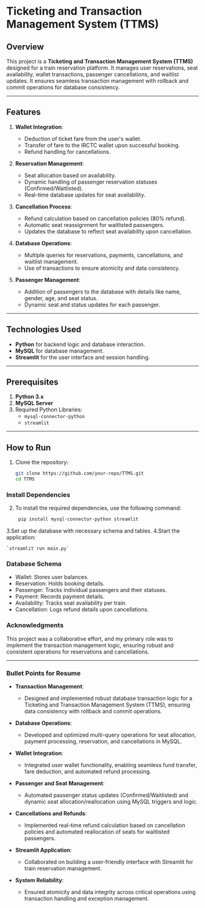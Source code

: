 # Ticketing and Transaction Management System (TTMS)

## Overview
This project is a **Ticketing and Transaction Management System (TTMS)** designed for a train reservation platform. It manages user reservations, seat availability, wallet transactions, passenger cancellations, and waitlist updates. It ensures seamless transaction management with rollback and commit operations for database consistency.

---

## Features

1. **Wallet Integration**:
   - Deduction of ticket fare from the user's wallet.
   - Transfer of fare to the IRCTC wallet upon successful booking.
   - Refund handling for cancellations.

2. **Reservation Management**:
   - Seat allocation based on availability.
   - Dynamic handling of passenger reservation statuses (Confirmed/Waitlisted).
   - Real-time database updates for seat availability.

3. **Cancellation Process**:
   - Refund calculation based on cancellation policies (80% refund).
   - Automatic seat reassignment for waitlisted passengers.
   - Updates the database to reflect seat availability upon cancellation.

4. **Database Operations**:
   - Multiple queries for reservations, payments, cancellations, and waitlist management.
   - Use of transactions to ensure atomicity and data consistency.

5. **Passenger Management**:
   - Addition of passengers to the database with details like name, gender, age, and seat status.
   - Dynamic seat and status updates for each passenger.

---

## Technologies Used
- **Python** for backend logic and database interaction.
- **MySQL** for database management.
- **Streamlit** for the user interface and session handling.

---

## Prerequisites
1. **Python 3.x**
2. **MySQL Server**
3. Required Python Libraries:
   - `mysql-connector-python`
   - `streamlit`

---

## How to Run
1. Clone the repository:
   ```bash
   git clone https://github.com/your-repo/TTMS.git
   cd TTMS
### Install Dependencies
2. To install the required dependencies, use the following command:
   ```bash
    pip install mysql-connector-python streamlit

3.Set up the database with necessary schema and tables.
4.Start the application:

    `streamlit run main.py`

### Database Schema
- Wallet: Stores user balances.
- Reservation: Holds booking details.
- Passenger: Tracks individual passengers and their statuses.
- Payment: Records payment details.
- Availability: Tracks seat availability per train.
- Cancellation: Logs refund details upon cancellations.
### Acknowledgments
   This project was a collaborative effort, and my primary role was to implement the transaction management logic, ensuring robust and consistent operations for reservations and cancellations.

   
---

### Bullet Points for Resume

- **Transaction Management**:
  - Designed and implemented robust database transaction logic for a Ticketing and Transaction Management System (TTMS), ensuring data consistency with rollback and commit operations.
  
- **Database Operations**:
  - Developed and optimized multi-query operations for seat allocation, payment processing, reservation, and cancellations in MySQL.

- **Wallet Integration**:
  - Integrated user wallet functionality, enabling seamless fund transfer, fare deduction, and automated refund processing.

- **Passenger and Seat Management**:
  - Automated passenger status updates (Confirmed/Waitlisted) and dynamic seat allocation/reallocation using MySQL triggers and logic.

- **Cancellations and Refunds**:
  - Implemented real-time refund calculation based on cancellation policies and automated reallocation of seats for waitlisted passengers.

- **Streamlit Application**:
  - Collaborated on building a user-friendly interface with Streamlit for train reservation management.

- **System Reliability**:
  - Ensured atomicity and data integrity across critical operations using transaction handling and exception management.


   
